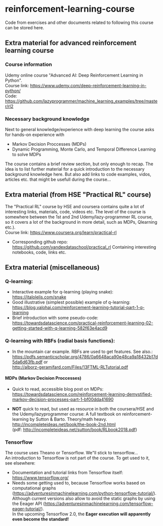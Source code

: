 # reinforcement-learning-course
Code from exercises and other documents related to following this course can be stored here.


## Extra material for advanced reinforcement learning course

### Course information
Udemy online course "Advanced AI: Deep Reinforcement Learning in Python".  
Course link: https://www.udemy.com/deep-reinforcement-learning-in-python/  
Code: https://github.com/lazyprogrammer/machine_learning_examples/tree/master/rl2

### Necessary background knowledge
Next to general knowledge/experience with deep learning the course asks for hands-on experience with
+ Markov Decision Proccesses (MDPs)
+ Dynamic Programming, Monte Carlo, and Temporal Difference Learning to solve MDPs

The course contains a brief review section, but only enough to recap. 
The idea is to list further material for a quick introduction to the necessary background knowledge here.
But also add links to code examples, vidos, articles etc. that might be usefull during the course...

## Extra material (from HSE "Practical RL" course)
The "Practical RL" course by HSE and coursera contains quite a lot of interesting links, materials, code, videos etc.
The level of the course is somewhere between the 1st and 2nd Udemy/lazy-programmer RL course, so it covers a lot of the background in more detail, such as MDPs, Qlearning etc.).  
Course link: https://www.coursera.org/learn/practical-rl

+ Corresponding github repo: https://github.com/yandexdataschool/practical_rl
Containing interesting notebooks, code, links etc. 

## Extra material (miscellaneous)
### Q-learning:
+ Interactive example for q-learning (playing snake): https://italolelis.com/snake
+ Good illustrative (simplest possible) example of q-learning: https://blog.valohai.com/reinforcement-learning-tutorial-part-1-q-learning
+ Brief introduction with some pseudo-code: https://towardsdatascience.com/practical-reinforcement-learning-02-getting-started-with-q-learning-582f63e4acd9

### Q-learning with **RBFs** (radial basis functions):
+ In the mountain car example. RBFs are used to get features. See also.:   
https://pdfs.semanticscholar.org/4786/0a6648aca90e48ca9a18432b17d5da6d63fb.pdf or   
http://alborz-geramifard.com/Files/13FTML-RLTutorial.pdf


#### MDPs (Markov Decision Proccesses)
+ Quick to read, accessible blog post on MDPs: 
https://towardsdatascience.com/reinforcement-learning-demystified-markov-decision-processes-part-1-bf00dda41690

+ **NOT** quick to read, but used as resource in both the coursera/HSE and the Udemy/lazyprogrammer course:
A full textbook on reinforcement-learning by Sutton & Barto. Theory/math heavy. 
http://incompleteideas.net/book/the-book-2nd.html   
(pdf: http://incompleteideas.net/sutton/book/RLbook2018.pdf)

### Tensorflow
The course uses Theano or Tensorflow. We"ll stick to tensorflow...  
An introduction to Tensorflow is not part of the course. To get used to it, see elsewhere:
+ Documentation and tutorial links from Tensorflow itself: https://www.tensorflow.org/
+ Needs some getting used to, because Tensorflow works based on computational graphs (https://adventuresinmachinelearning.com/python-tensorflow-tutorial/).  
Although current versions also allow to avoid the static graphs by using the Eeager API (https://adventuresinmachinelearning.com/tensorflow-eager-tutorial/).  
In the upcoming Tensorflow 2.0, the **Eager execution will apparently even become the standard!**
